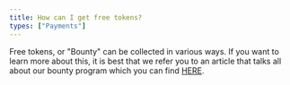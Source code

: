 ```yaml
---
title: How can I get free tokens?
types: ["Payments"]
---
```

Free tokens, or "Bounty" can be collected in various ways. If you want to learn more about this, it is best that we refer you to an article that talks all about our bounty program which you can find <a href="https://medium.com/@dd_96182/mdl-talent-hub-bounty-campaign-55c0e60ee219" target="_blank">HERE</a>.